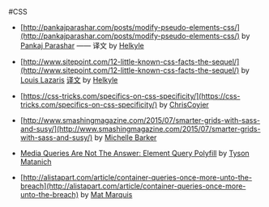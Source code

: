 #CSS

- [http://pankajparashar.com/posts/modify-pseudo-elements-css/](http://pankajparashar.com/posts/modify-pseudo-elements-css/) by [Pankaj Parashar](http://pankajparashar.com/) —— 译文 by [Helkyle](http://www.w3ctrain.com/about/#Helkyle)
- [http://www.sitepoint.com/12-little-known-css-facts-the-sequel/](http://www.sitepoint.com/12-little-known-css-facts-the-sequel/) by [Louis Lazaris](http://www.sitepoint.com/author/louis-lazaris1/) [译文](http://www.w3ctrain.com/2015/07/22/12-Little-Known-CSS-Facts/) by [Helkyle](http://www.w3ctrain.com/about/#Helkyle)
- [https://css-tricks.com/specifics-on-css-specificity/](https://css-tricks.com/specifics-on-css-specificity/) by [ChrisCoyier](https://css-tricks.com/author/chriscoyier/)

- [http://www.smashingmagazine.com/2015/07/smarter-grids-with-sass-and-susy/](http://www.smashingmagazine.com/2015/07/smarter-grids-with-sass-and-susy/) by [Michelle Barker](http://www.smashingmagazine.com/author/michellebarker/)

- [Media Queries Are Not The Answer: Element Query Polyfill](http://www.smashingmagazine.com/2013/06/media-queries-are-not-the-answer-element-query-polyfill/) by [Tyson Matanich](http://www.smashingmagazine.com/author/tyson-matanich/)

- [http://alistapart.com/article/container-queries-once-more-unto-the-breach](http://alistapart.com/article/container-queries-once-more-unto-the-breach) by [Mat Marquis](http://alistapart.com/author/matmarquis)
